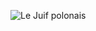 ![Le Juif polonais](https://upload.wikimedia.org/wikipedia/commons/thumb/a/ad/Eurasian_coot_%28Fulica_atra%29_juvenile.jpg/450px-Eurasian_coot_%28Fulica_atra%29_juvenile.jpg)